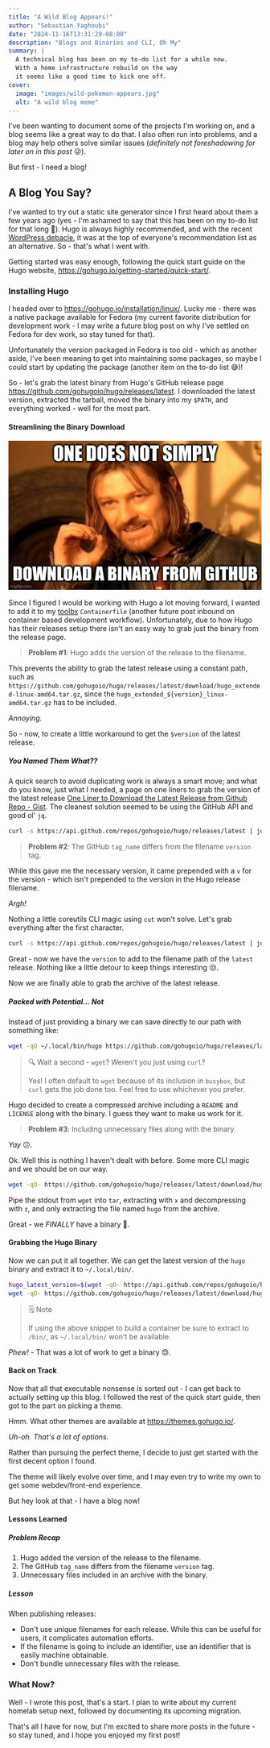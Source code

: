 ```yaml
---
title: "A Wild Blog Appears!"
author: "Sebastian Yaghoubi"
date: "2024-11-16T13:31:29-08:00"
description: "Blogs and Binaries and CLI, Oh My"
summary: |
  A technical blog has been on my to-do list for a while now.
  With a home infrastructure rebuild on the way
  it seems like a good time to kick one off.
cover:
  image: "images/wild-pokemon-appears.jpg"
  alt: "A wild blog meme"
---
```


I've been wanting to document some of the projects I'm working on,
and a blog seems like a great way to do that.
I also often run into problems, and a blog may help others solve similar issues
(_definitely not foreshadowing for later on in this post_ :stuck_out_tongue_winking_eye:).

But first - I need a blog!

## A Blog You Say?

I've wanted to try out a static site generator since I first heard about
them a few years ago (yes - I'm ashamed to say that this has been on my
to-do list for that long :grimacing:). Hugo is always highly recommended,
and with the recent [WordPress debacle](https://www.theverge.com/2024/9/27/24256361/wordpress-wp-engine-drama-explained-matt-mullenweg),
it was at the top of everyone's recommendation list as an alternative.
So - that's what I went with.

Getting started was easy enough, following the quick start guide
on the Hugo website, <https://gohugo.io/getting-started/quick-start/>.

### Installing Hugo

I headed over to <https://gohugo.io/installation/linux/>.
Lucky me - there was a native package available for Fedora
(my current favorite distribution for development work -
I may write a future blog post on why I've settled on Fedora
for dev work, so stay tuned for that).

Unfortunately the version packaged in Fedora is too old -
which as another aside, I've been meaning to get into maintaining
some packages, so maybe I could start by updating the package
(another item on the to-do list :sweat_smile:)!

So - let's grab the latest binary from Hugo's GitHub release page
<https://github.com/gohugoio/hugo/releases/latest>.
I downloaded the latest version, extracted the tarball,
moved the binary into my `$PATH`, and everything worked -
well for the most part.

#### Streamlining the Binary Download

![one does not simply download a binary from github](./images/one-does-not-simply.jpg)

Since I figured I would be working with Hugo a lot moving forward,
I wanted to add it to my [toolbx](https://containertoolbx.org/) `Containerfile`
(another future post inbound on container based development workflow).
Unfortunately, due to how Hugo has their releases setup
there isn't an easy way to grab just the binary from the release page.

> **Problem #1**: Hugo adds the version of the release to the filename.

This prevents the ability to grab the latest release using a constant path,
such as `https://github.com/gohugoio/hugo/releases/latest/download/hugo_extended-linux-amd64.tar.gz`,
since the `hugo_extended_${version}_linux-amd64.tar.gz` has to be included.

_Annoying._

So - now, to create a little workaround to get the `$version` of the latest release.

##### You Named Them What??

A quick search to avoid duplicating work is always a smart move;
and what do you know, just what I needed, a page on one liners to
grab the version of the latest release
[One Liner to Download the Latest Release from Github Repo - Gist](https://gist.github.com/steinwaywhw/a4cd19cda655b8249d908261a62687f8).
The cleanest solution seemed to be using the GitHub API and good ol' `jq`.

```sh
curl -s https://api.github.com/repos/gohugoio/hugo/releases/latest | jq -r '.tag_name'
```

> **Problem #2**: The GitHub `tag_name` differs from the filename `version` tag.

While this gave me the necessary version, it came prepended with a `v` for
the version - which isn't prepended to the version in the Hugo release filename.

_Argh!_

Nothing a little coreutils CLI magic using `cut` won't solve.
Let's grab everything after the first character.

```sh
curl -s https://api.github.com/repos/gohugoio/hugo/releases/latest | jq -r '.tag_name' | cut -c 2-
```

Great - now we have the `version` to add to the filename path of the `latest` release.
Nothing like a little detour to keep things interesting :unamused:.

Now we are finally able to grab the archive of the latest release.

##### Packed with Potential... Not

Instead of just providing a binary we can save directly
to our path with something like:

```sh
wget -qO ~/.local/bin/hugo https://github.com/gohugoio/hugo/releases/latest/download/hugo_extended_${version}_linux-amd64
```

> :mag: Wait a second - `wget`? Weren't you just using `curl`?
>
> Yes! I often default to `wget` because of
> its inclusion in `busybox`, but `curl` gets the job done too.
> Feel free to use whichever you prefer.

Hugo decided to create a compressed archive including
a `README` and `LICENSE` along with the binary.
I guess they want to make us work for it.

> **Problem #3**: Including unnecessary files along with the binary.

_Yay_ :confused:.

Ok. Well this is nothing I haven't dealt with before.
Some more CLI magic and we should be on our way.

```sh
wget -qO- https://github.com/gohugoio/hugo/releases/latest/download/hugo_extended_${version}_linux-amd64.tar.gz | tar xz hugo
```

Pipe the stdout from `wget` into `tar`,
extracting with `x` and decompressing with `z`,
and only extracting the file named `hugo` from the archive.

Great - we _FINALLY_ have a binary :triumph:.

#### Grabbing the Hugo Binary

Now we can put it all together.
We can get the latest version of the `hugo` binary
and extract it to `~/.local/bin/`.

```sh
hugo_latest_version=$(wget -qO- https://api.github.com/repos/gohugoio/hugo/releases/latest | jq -r '.tag_name' | cut -c 2-)
wget -qO- https://github.com/gohugoio/hugo/releases/latest/download/hugo_extended_${hugo_latest_version}_linux-amd64.tar.gz | tar xzv -C ~/.local/bin/ hugo
```

> :spiral_notepad: Note
>
> If using the above snippet to build a container
> be sure to extract to `/bin/`, as `~/.local/bin/` won't be available.

_Phew!_ - That was a lot of work to get a binary :sweat:.

#### Back on Track

Now that all that executable nonsense is sorted out -
I can get back to actually setting up this blog.
I followed the rest of the quick start guide, then got to the part on picking a theme.

Hmm. What other themes are available at <https://themes.gohugo.io/>.

_Uh-oh. That's a lot of options._

Rather than pursuing the perfect theme,
I decide to just get started with the first decent option I found.

The theme will likely evolve over time,
and I may even try to write my own to get some webdev/front-end experience.

But hey look at that - I have a blog now!

#### Lessons Learned

##### Problem Recap

1. Hugo added the version of the release to the filename.
2. The GitHub `tag_name` differs from the filename `version` tag.
3. Unnecessary files included in an archive with the binary.

##### Lesson

When publishing releases:

- Don't use unique filenames for each release.
  While this can be useful for users, it complicates automation efforts.
- If the filename is going to include an identifier,
  use an identifier that is easily machine obtainable.
- Don't bundle unnecessary files with the release.

### What Now?

Well - I wrote this post, that's a start.
I plan to write about my current homelab setup next,
followed by documenting its upcoming migration.

That's all I have for now, but I'm excited to share more posts in the future -
so stay tuned, and I hope you enjoyed my first post!
